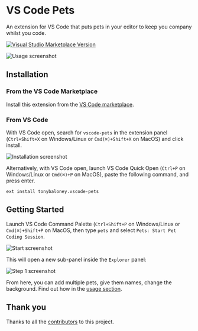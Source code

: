 # VS Code Pets

An extension for VS Code that puts pets in your editor to keep you company whilst you code.

[![Visual Studio Marketplace Version](https://img.shields.io/visual-studio-marketplace/v/tonybaloney.vscode-pets?color=blue&logo=visual-studio)](https://marketplace.visualstudio.com/items?itemName=tonybaloney.vscode-pets&WT.mc_id=python-17801-anthonyshaw)

![Usage screenshot](source/_static/winter.gif)

## Installation

### From the VS Code Marketplace

Install this extension from the [VS Code marketplace](https://marketplace.visualstudio.com/items?itemName=tonybaloney.vscode-pets&WT.mc_id=python-17801-anthonyshaw).

### From VS Code

With VS Code open, search for `vscode-pets` in the extension panel (`Ctrl+Shift+X` on Windows/Linux or `Cmd(⌘)+Shift+X` on MacOS) and click install.

![Installation screenshot](source/_static/install.png)

Alternatively, with VS Code open, launch VS Code Quick Open (`Ctrl+P` on Windows/Linux or `Cmd(⌘)+P` on MacOS), paste the following command, and press enter.

`ext install tonybaloney.vscode-pets`

## Getting Started

Launch VS Code Command Palette (`Ctrl+Shift+P` on Windows/Linux or `Cmd(⌘)+Shift+P` on MacOS, then type `pets` and select `Pets: Start Pet Coding Session`.

![Start screenshot](source/_static/start_pet_coding.png)

This will open a new sub-panel inside the `Explorer` panel:

![Step 1 screenshot](source/_static/pet-in-default-explorer.png)

From here, you can add multiple pets, give them names, change the background. Find out how in the [usage section](usage.md).

## Thank you

Thanks to all the [contributors](https://github.com/tonybaloney/vscode-pets/graphs/contributors) to this project.
